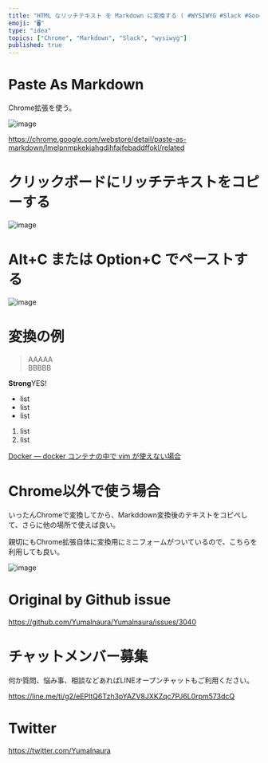 ```yaml
---
title: "HTML なリッチテキスト を Markdown に変換する ( #WYSIWYG #Slack #GoogleChrome #Markdo"
emoji: "🖥"
type: "idea"
topics: ["Chrome", "Markdown", "Slack", "wysiwyg"]
published: true
---
```


# Paste As Markdown

Chrome拡張を使う。

![image](https://user-images.githubusercontent.com/13635059/77015531-66ee1780-69b8-11ea-886b-c4c088eb90d4.png)

https://chrome.google.com/webstore/detail/paste-as-markdown/lmelpnmpkekjahgdihfajfebaddffokl/related

# クリックボードにリッチテキストをコピーする

![image](https://user-images.githubusercontent.com/13635059/77015669-cf3cf900-69b8-11ea-8bb6-6eb222942ad3.png)


# Alt+C または Option+C でペーストする

![image](https://user-images.githubusercontent.com/13635059/77015713-e8de4080-69b8-11ea-8b65-f66027cb8724.png)

# 変換の例

> AAAAA  
> BBBBB

**Strong**YES!

-   list
-   list
-   list

1.  list
2.  list

[Docker — docker コンテナの中で vim が使えない場合](https://qiita.com/YumaInaura/items/3432cc3f8a8553e05a6e)

# Chrome以外で使う場合

いったんChromeで変換してから、Markddown変換後のテキストをコピペして、さらに他の場所で使えば良い。

親切にもChrome拡張自体に変換用にミニフォームがついているので、こちらを利用しても良い。

![image](https://user-images.githubusercontent.com/13635059/77015763-1b883900-69b9-11ea-9eed-db1ada22ceca.png)




# Original by Github issue

https://github.com/YumaInaura/YumaInaura/issues/3040








<!-- Update From Qiita API -->

# チャットメンバー募集


何か質問、悩み事、相談などあればLINEオープンチャットもご利用ください。

https://line.me/ti/g2/eEPltQ6Tzh3pYAZV8JXKZqc7PJ6L0rpm573dcQ





# Twitter


https://twitter.com/YumaInaura


<!-- Update From Qiita API -->


